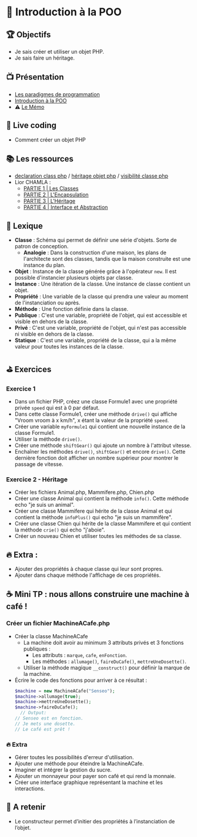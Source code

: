 # 💊 Introduction à la POO

## 🏆 Objectifs
- Je sais créer et utiliser un objet PHP.
- Je sais faire un héritage.

## 📺 Présentation
- [Les paradigmes de programmation](https://docs.google.com/presentation/d/1S-5sxLhOG4O02RDbCrQA816CQZpECg3BytstehqaY7A/edit#slide=id.p)
- [Introduction à la POO](https://docs.google.com/presentation/d/1Rs3aB2lmad4GMejCvoPQ4gwsn51Fk9sbjuig2Qf5j1s/edit)
- ⚠️ [Le Mémo](https://github.com/G404-DWWM/POO-Memo)

## 🎦 Live coding	
  - Comment créer un objet PHP 

## 📚 Les ressources
  - [declaration class php](https://tutowebdesign.com/declaration-class-php.php) / [héritage objet php](https://tutowebdesign.com/heritage-objet-php.php) / [visibilité classe php](https://tutowebdesign.com/visibilite-classe-php.php)
  - Lior CHAMLA :
    - [PARTIE 1 | Les Classes](https://www.youtube.com/watch?v=fZcGXjg97Ns)
    - [PARTIE 2 | L'Encapsulation](https://www.youtube.com/watch?v=kDrdwWGipPo)
    - [PARTIE 3 | L'Héritage](https://www.youtube.com/watch?v=XYZzsTLbhes)
    - [PARTIE 4 | Interface et Abstraction](https://www.youtube.com/watch?v=NjF-gF1yNqo)

  

## 📖 Lexique
- **Classe** : Schéma qui permet de définir une série d'objets. Sorte de patron de conception.
    - **Analogie** : Dans la construction d'une maison, les plans de l'architecte sont des classes, tandis que la maison construite est une instance du plan.
- **Objet** : Instance de la classe générée grâce à l'opérateur `new`. Il est possible d'instancier plusieurs objets par classe.
- **Instance** : Une itération de la classe. Une instance de classe contient un objet.
- **Propriété** : Une variable de la classe qui prendra une valeur au moment de l'instanciation ou après.
- **Méthode** : Une fonction définie dans la classe.
- **Publique** : C'est une variable, propriété de l'objet, qui est accessible et visible en dehors de la classe.
- **Privé** : C'est une variable, propriété de l'objet, qui n'est pas accessible ni visible en dehors de la classe.
- **Statique** : C'est une variable, propriété de la classe, qui a la même valeur pour toutes les instances de la classe.

## ⛳ Exercices

### Exercice 1
- Dans un fichier PHP, créez une classe Formule1 avec une propriété privée `speed` qui est à 0 par défaut.
- Dans cette classe Formule1, créer une méthode `drive()` qui affiche "Vroom vroom à x km/h", x étant la valeur de la propriété `speed`.
- Créer une variable `myFormule1` qui contient une nouvelle instance de la classe Formule1.
- Utiliser la méthode `drive()`.
- Créer une méthode `shiftGear()` qui ajoute un nombre à l'attribut vitesse.
- Enchaîner les méthodes `drive()`, `shiftGear()` et encore `drive()`. Cette dernière fonction doit afficher un nombre supérieur pour montrer le passage de vitesse.

### Exercice 2 - Héritage
- Créer les fichiers Animal.php, Mammifere.php, Chien.php
- Créer une classe Animal qui contient la méthode `info()`. Cette méthode echo "je suis un animal".
- Créer une classe Mammifere qui hérite de la classe Animal et qui contient la méthode `infoPlus()` qui echo "je suis un mammifère".
- Créer une classe Chien qui hérite de la classe Mammifere et qui contient la méthode `crie()` qui echo "j'aboie".
- Créer un nouveau Chien et utiliser toutes les méthodes de sa classe.

## 🔥 Extra :
- Ajouter des propriétés à chaque classe qui leur sont propres.
- Ajouter dans chaque méthode l'affichage de ces propriétés.

## ☕ Mini TP : nous allons construire une machine à café !

### Créer un fichier MachineACafe.php
- Créer la classe MachineACafe
  - La machine doit avoir au minimum 3 attributs privés et 3 fonctions publiques :
    - Les attributs : `marque`, `cafe`, `enFonction`.
    - Les méthodes : `allumage()`, `faireDuCafe()`, `mettreUneDosette()`.
  - Utiliser la méthode magique `__construct()` pour définir la marque de la machine.
- Écrire le code des fonctions pour arriver à ce résultat :
  ```php
  $machine = new MachineACafe("Senseo");
  $machine->allumage(true);
  $machine->mettreUneDosette();
  $machine->faireDuCafe();
    // Output:
  // Senseo est en fonction.
  // Je mets une dosette.
  // Le café est prêt !
  ```

### 🔥 Extra
- Gérer toutes les possibilités d'erreur d'utilisation.
- Ajouter une méthode pour éteindre la MachineACafe.
- Imaginer et intégrer la gestion du sucre.
- Ajouter un monnayeur pour payer son café et qui rend la monnaie.
- Créer une interface graphique représentant la machine et les interactions.

## 🧠 A retenir
- Le constructeur permet d’initier des propriétés à l’instanciation de l’objet.

